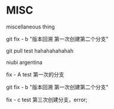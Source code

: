 # MISC
miscellaneous thing



git fix - b "版本回溯 第一次创建第二个分支"


git pull test hahahahahahah


niubi
argentina

fix - A test 第一次的分支

git fix - b "版本回溯 第一次创建第二个分支"

fix - c test 第三次创建分支，error;

